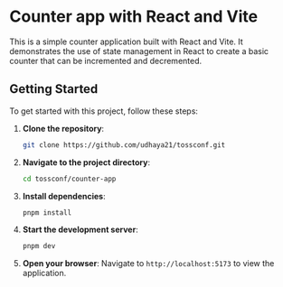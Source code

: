 # Counter app with React and Vite

This is a simple counter application built with React and Vite. It demonstrates the use of state management in React to create a basic counter that can be incremented and decremented.

## Getting Started

To get started with this project, follow these steps:

1. **Clone the repository**:
   ```bash
   git clone https://github.com/udhaya21/tossconf.git
   ```
2. **Navigate to the project directory**:
   ```bash
   cd tossconf/counter-app
   ```
3. **Install dependencies**:
   ```bash
   pnpm install
   ```
4. **Start the development server**:
   ```bash
   pnpm dev
   ```
5. **Open your browser**:
   Navigate to `http://localhost:5173` to view the application.
